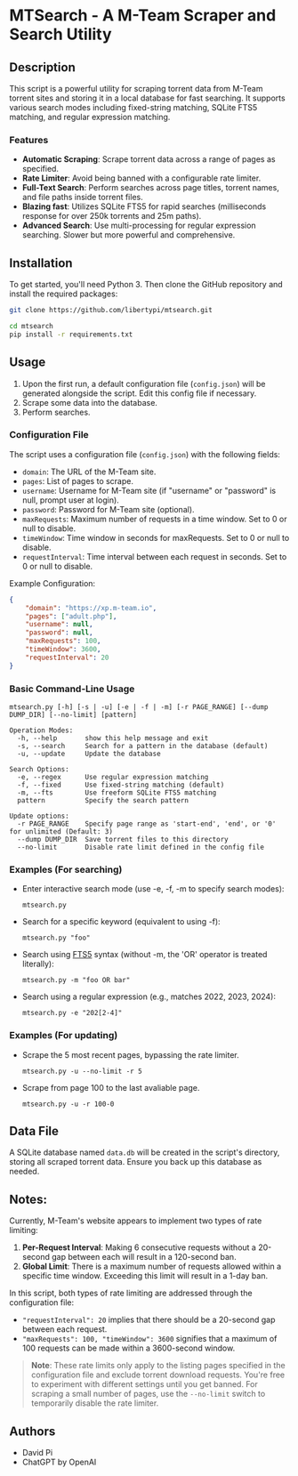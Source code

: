 # MTSearch - A M-Team Scraper and Search Utility

## Description

This script is a powerful utility for scraping torrent data from M-Team torrent sites and storing it in a local database for fast searching. It supports various search modes including fixed-string matching, SQLite FTS5 matching, and regular expression matching.

### Features
- **Automatic Scraping**: Scrape torrent data across a range of pages as specified.
- **Rate Limiter**: Avoid being banned with a configurable rate limiter.
- **Full-Text Search**: Perform searches across page titles, torrent names, and file paths inside torrent files.
- **Blazing fast**: Utilizes SQLite FTS5 for rapid searches (milliseconds response for over 250k torrents and 25m paths).
- **Advanced Search**: Use multi-processing for regular expression searching. Slower but more powerful and comprehensive.

## Installation

To get started, you'll need Python 3. Then clone the GitHub repository and install the required packages:

```bash
git clone https://github.com/libertypi/mtsearch.git

cd mtsearch
pip install -r requirements.txt
```

## Usage

1. Upon the first run, a default configuration file (`config.json`) will be generated alongside the script. Edit this config file if necessary.
2. Scrape some data into the database.
3. Perform searches.

### Configuration File

The script uses a configuration file (`config.json`) with the following fields:

- `domain`: The URL of the M-Team site.
- `pages`: List of pages to scrape.
- `username`: Username for M-Team site (if "username" or "password" is null, prompt user at login).
- `password`: Password for M-Team site (optional).
- `maxRequests`: Maximum number of requests in a time window. Set to 0 or null to disable.
- `timeWindow`: Time window in seconds for maxRequests. Set to 0 or null to disable.
- `requestInterval`: Time interval between each request in seconds. Set to 0 or null to disable.

Example Configuration:

```json
{
    "domain": "https://xp.m-team.io",
    "pages": ["adult.php"],
    "username": null,
    "password": null,
    "maxRequests": 100,
    "timeWindow": 3600,
    "requestInterval": 20
}
```

### Basic Command-Line Usage

```
mtsearch.py [-h] [-s | -u] [-e | -f | -m] [-r PAGE_RANGE] [--dump DUMP_DIR] [--no-limit] [pattern]

Operation Modes:
  -h, --help       show this help message and exit
  -s, --search     Search for a pattern in the database (default)
  -u, --update     Update the database

Search Options:
  -e, --regex      Use regular expression matching
  -f, --fixed      Use fixed-string matching (default)
  -m, --fts        Use freeform SQLite FTS5 matching
  pattern          Specify the search pattern

Update options:
  -r PAGE_RANGE    Specify page range as 'start-end', 'end', or '0' for unlimited (Default: 3)
  --dump DUMP_DIR  Save torrent files to this directory
  --no-limit       Disable rate limit defined in the config file
```

### Examples (For searching)

- Enter interactive search mode (use -e, -f, -m to specify search modes):

  `mtsearch.py`

- Search for a specific keyword (equivalent to using -f):

  `mtsearch.py "foo"`

- Search using [FTS5](https://www.sqlite.org/fts5.html) syntax (without -m, the 'OR' operator is treated literally):

  `mtsearch.py -m "foo OR bar"`

- Search using a regular expression (e.g., matches 2022, 2023, 2024):

  `mtsearch.py -e "202[2-4]"`

### Examples (For updating)

- Scrape the 5 most recent pages, bypassing the rate limiter.

  `mtsearch.py -u --no-limit -r 5`

- Scrape from page 100 to the last avaliable page.

  `mtsearch.py -u -r 100-0`

## Data File

A SQLite database named `data.db` will be created in the script's directory, storing all scraped torrent data. Ensure you back up this database as needed.

## Notes:

Currently, M-Team's website appears to implement two types of rate limiting:

1. **Per-Request Interval**: Making 6 consecutive requests without a 20-second gap between each will result in a 120-second ban.
2. **Global Limit**: There is a maximum number of requests allowed within a specific time window. Exceeding this limit will result in a 1-day ban.

In this script, both types of rate limiting are addressed through the configuration file:

- `"requestInterval": 20` implies that there should be a 20-second gap between each request.
- `"maxRequests": 100, "timeWindow": 3600` signifies that a maximum of 100 requests can be made within a 3600-second window.

> **Note**: These rate limits only apply to the listing pages specified in the configuration file and exclude torrent download requests. You're free to experiment with different settings until you get banned. For scraping a small number of pages, use the `--no-limit` switch to temporarily disable the rate limiter.

## Authors

- David Pi
- ChatGPT by OpenAI
